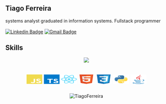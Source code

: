 
## Tiago Ferreira

systems analyst graduated in information systems. Fullstack programmer </br></br>
[![Linkedin Badge](https://img.shields.io/badge/-Tiago%20Ferreira-1c9133?style=flat-square&logo=Linkedin&logoColor=white&link=https://www.linkedin.com/in/tiago-ferreira-b58a7392)](https://www.linkedin.com/in/tiago-ferreira-b58a7392) 
[![Gmail Badge](https://img.shields.io/badge/-tiagoferreira.mrc@gmail.com-1c9133?style=flat-square&logo=Gmail&logoColor=white&link=mailto:tiagoferreira.mrc@gmail.com)](mailto:tiagoferreira.mrc@gmail.com)

## Skills 

<div align="center" height="180em" width="400em">
  <img src="https://github-readme-stats.vercel.app/api?username=T14g0Ferreira&show_icons=true&theme=dark&include_all_commits=true&count_private=true"/>
</div>
 
<div align="center"><br>
 <div style="display: inline_block"><br>
  <img align="center" alt="Tiago-Js" height="30" width="50" src="https://raw.githubusercontent.com/devicons/devicon/master/icons/javascript/javascript-plain.svg">
  <img align="center" alt="Tiago-Ts" height="30" width="50" src="https://raw.githubusercontent.com/devicons/devicon/master/icons/typescript/typescript-plain.svg">
  <img align="center" alt="Tiago-React" height="30" width="50" src="https://raw.githubusercontent.com/devicons/devicon/master/icons/react/react-original.svg">
  <img align="center" alt="Tiago-HTML" height="30" width="50" src="https://raw.githubusercontent.com/devicons/devicon/master/icons/html5/html5-original.svg">
  <img align="center" alt="Tiago-CSS" height="30" width="50" src="https://raw.githubusercontent.com/devicons/devicon/master/icons/css3/css3-original.svg">
  <img align="center" alt="Tiago-Python" height="30" width="50" src="https://raw.githubusercontent.com/devicons/devicon/master/icons/python/python-original.svg">
  <img align="center" alt="Tiago-Java" height="30" width="50" src="https://raw.githubusercontent.com/devicons/devicon/master/icons/java/java-original.svg">
 </div>
</div> 

##
<div align="center">
  <img src="https://komarev.com/ghpvc/?username=T14g0Ferreira&color=1c9133" alt="TiagoFerreira" /> 
</div>
